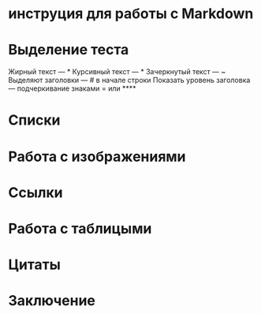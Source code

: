 # инструция для работы с Markdown

# Выделение теста

Жирный текст — *
Курсивный текст — *
Зачеркнутый текст — ~
Выделяют заголовки — # в начале строки
Показать уровень заголовка —
подчеркивание знаками = или ****

# Списки

# Работа с изображениями

# Ссылки

# Работа с таблицыми

# Цитаты

# Заключение